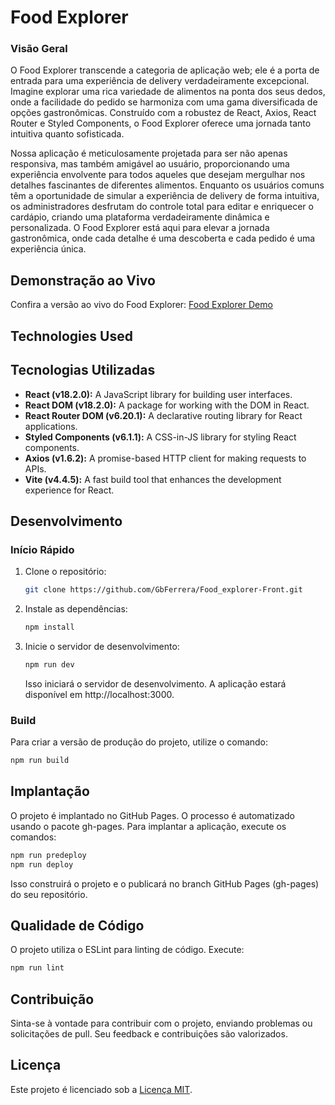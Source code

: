 
# Food Explorer



### Visão Geral

O Food Explorer transcende a categoria de aplicação web; ele é a porta de entrada para uma experiência de delivery verdadeiramente excepcional. Imagine explorar uma rica variedade de alimentos na ponta dos seus dedos, onde a facilidade do pedido se harmoniza com uma gama diversificada de opções gastronômicas. Construído com a robustez de React, Axios, React Router e Styled Components, o Food Explorer oferece uma jornada tanto intuitiva quanto sofisticada.

Nossa aplicação é meticulosamente projetada para ser não apenas responsiva, mas também amigável ao usuário, proporcionando uma experiência envolvente para todos aqueles que desejam mergulhar nos detalhes fascinantes de diferentes alimentos. Enquanto os usuários comuns têm a oportunidade de simular a experiência de delivery de forma intuitiva, os administradores desfrutam do controle total para editar e enriquecer o cardápio, criando uma plataforma verdadeiramente dinâmica e personalizada. O Food Explorer está aqui para elevar a jornada gastronômica, onde cada detalhe é uma descoberta e cada pedido é uma experiência única.

## Demonstração ao Vivo
Confira a versão ao vivo do Food Explorer: [Food Explorer Demo](https://GbFerrera.github.io/Food_explorer-Front)


## Technologies Used

## Tecnologias Utilizadas

- **React (v18.2.0):** A JavaScript library for building user interfaces.
- **React DOM (v18.2.0):** A package for working with the DOM in React.
- **React Router DOM (v6.20.1):** A declarative routing library for React applications.
- **Styled Components (v6.1.1):** A CSS-in-JS library for styling React components.
- **Axios (v1.6.2):** A promise-based HTTP client for making requests to APIs.
- **Vite (v4.4.5):** A fast build tool that enhances the development experience for React.

## Desenvolvimento

### Início Rápido

1. Clone o repositório:

    ```bash
    git clone https://github.com/GbFerrera/Food_explorer-Front.git
    ```

2. Instale as dependências:

    ```bash
    npm install
    ```

3. Inicie o servidor de desenvolvimento:

    ```bash
    npm run dev
    ```

   Isso iniciará o servidor de desenvolvimento. A aplicação estará disponível em http://localhost:3000.

### Build

Para criar a versão de produção do projeto, utilize o comando:

```bash
npm run build
```

## Implantação

O projeto é implantado no GitHub Pages. O processo é automatizado usando o pacote gh-pages. Para implantar a aplicação, execute os comandos:

```bash
npm run predeploy
npm run deploy

```
Isso construirá o projeto e o publicará no branch GitHub Pages (gh-pages) do seu repositório.

## Qualidade de Código

O projeto utiliza o ESLint para linting de código. Execute:

```bash
npm run lint

```

## Contribuição

Sinta-se à vontade para contribuir com o projeto, enviando problemas ou solicitações de pull. Seu feedback e contribuições são valorizados.

## Licença

Este projeto é licenciado sob a [Licença MIT](https://pt.wikipedia.org/wiki/Licen%C3%A7a_MIT).

